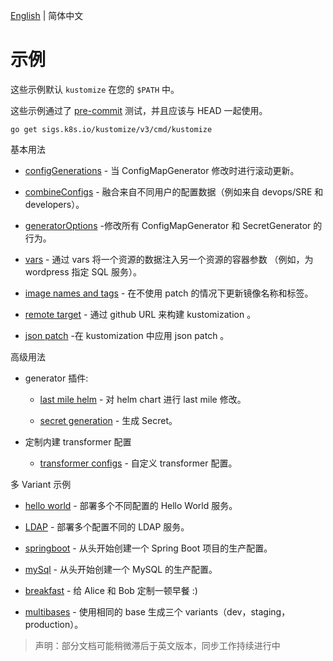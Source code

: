 [English](../README.md) | 简体中文

# 示例

这些示例默认 `kustomize` 在您的 `$PATH` 中。

这些示例通过了 [pre-commit](../../travis/pre-commit.sh) 测试，并且应该与 HEAD 一起使用。

```
go get sigs.k8s.io/kustomize/v3/cmd/kustomize
```

基本用法

  * [configGenerations](../configGeneration.md) - 当 ConfigMapGenerator 修改时进行滚动更新。

  * [combineConfigs](../combineConfigs.md) - 融合来自不同用户的配置数据（例如来自 devops/SRE 和 developers）。

  * [generatorOptions](../generatorOptions.md) -修改所有 ConfigMapGenerator 和 SecretGenerator 的行为。

  * [vars](../wordpress/README.md) - 通过 vars 将一个资源的数据注入另一个资源的容器参数 （例如，为 wordpress 指定 SQL 服务）。

  * [image names and tags](../image.md) - 在不使用 patch 的情况下更新镜像名称和标签。

  * [remote target](../remoteBuild.md) - 通过 github URL 来构建 kustomization 。

  * [json patch](jsonpatch.md) -在 kustomization 中应用 json patch 。

高级用法

  - generator 插件:

    * [last mile helm](../chart.md) - 对 helm chart 进行 last mile 修改。

    * [secret generation](../secretGeneratorPlugin.md) - 生成 Secret。

  - 定制内建 transformer 配置

    * [transformer configs](../transformerconfigs/README.md) - 自定义 transformer 配置。

多 Variant 示例

 * [hello world](helloWorld.md) - 部署多个不同配置的 Hello World 服务。

 * [LDAP](../ldap/README.md) - 部署多个配置不同的 LDAP 服务。

 * [springboot](../springboot/README.md) - 从头开始创建一个 Spring Boot 项目的生产配置。

 * [mySql](../mySql/README.md) - 从头开始创建一个 MySQL 的生产配置。

 * [breakfast](../breakfast.md) - 给 Alice 和 Bob 定制一顿早餐 :)

 * [multibases](../multibases/README.md) - 使用相同的 base 生成三个 variants（dev，staging，production）。

>声明：部分文档可能稍微滞后于英文版本，同步工作持续进行中